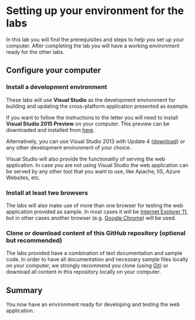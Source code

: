 ﻿Setting up your environment for the labs
========================================
In this lab you will find the prerequisites and steps to help you set up your computer. After completing the lab you will have a working environment ready for the other labs.

Configure your computer
-----------------------

### Install a development environment 
These labs will use **Visual Studio** as the development environment for building and updating the cross-platform application presented as example. 

If you want to follow the instructions to the letter you will need to install **Visual Studio 2015 Preview** on your computer. This preview can be downloaded and installed from [here](
http://www.visualstudio.com/en-us/downloads/visual-studio-2015-downloads-vs.aspx).

Alternatively, you can use Visual Studio 2013 with Update 4 ([download](http://www.visualstudio.com/en-us/downloads/download-visual-studio-vs))  or any other development environment of your choice.

Visual Studio will also provide the functionality of serving the web application. In case you are not using Visual Studio the web application can be served by any other tool that you want to use, like Apache, IIS, Azure Websites, etc. 

### Install at least two browsers
The labs will also make use of more than one browser for testing the web application provided as sample. In most cases it will be [Internet Explorer 11](http://windows.microsoft.com/en-us/internet-explorer/download-ie), but in other cases another browser (e.g. [Google Chrome](https://www.google.com/chrome/)) will be used. 

### Clone or download content of this GitHub repository (optional but recommended)

The labs provided have a combination of text documentation and sample code. In order to have all documentation and necessary sample files locally on your computer, we strongly recommend you clone (using [Git](http://git-scm.com/)) or download all content in this repository locally on your computer.

Summary
-------

You now have an environment ready for developing and testing the web application.

